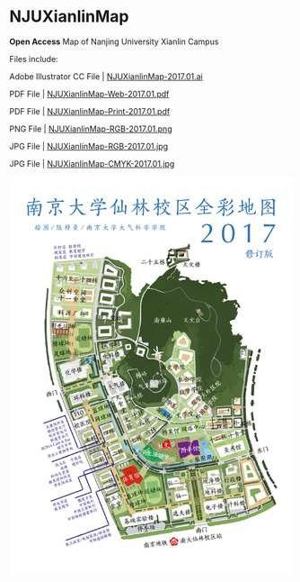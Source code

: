 # NJUXianlinMap
**Open Access** Map of Nanjing University Xianlin Campus



Files include:


Adobe Illustrator CC File | [NJUXianlinMap-2017.01.ai](https://github.com/ZihaoLu/NJUXianlinMap/raw/master/NJUXianlinMap-2017.01.ai)

PDF File | [NJUXianlinMap-Web-2017.01.pdf](https://github.com/ZihaoLu/NJUXianlinMap/raw/master/NJUXianlinMap-Web-2017.01.pdf)

PDF File | [NJUXianlinMap-Print-2017.01.pdf](https://github.com/ZihaoLu/NJUXianlinMap/raw/master/NJUXianlinMap-Print-2017.01.pdf)

PNG File | [NJUXianlinMap-RGB-2017.01.png](https://github.com/ZihaoLu/NJUXianlinMap/raw/master/NJUXianlinMap-RGB-2017.01.png)

JPG File | [NJUXianlinMap-RGB-2017.01.jpg](https://github.com/ZihaoLu/NJUXianlinMap/raw/master/NJUXianlinMap-RGB-2017.01.jpg)

JPG File | [NJUXianlinMap-CMYK-2017.01.jpg](https://github.com/ZihaoLu/NJUXianlinMap/raw/master/NJUXianlinMap-CMYK-2017.01.jpg)

![image](https://raw.githubusercontent.com/ZihaoLu/NJUXianlinMap/master/NJUXianlinMap-RGB-2017.01.png)
